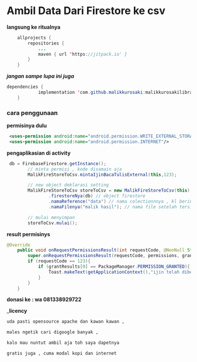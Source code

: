 # Ambil Data Dari Firestore ke csv


__langsung ke ritualnya__


```java
	allprojects {
		repositories {
			...
			maven { url 'https://jitpack.io' }
		}
	}
```

___jangan sampe lupa ini juga___

```java
dependencies {
	        implementation 'com.github.malikkurosaki:malikkurosakilibrary:2.0'
	}
```

### cara penggunaan

__permisinya dulu__

```xml
 <uses-permission android:name="android.permission.WRITE_EXTERNAL_STORAGE"/>
 <uses-permission android:name="android.permission.INTERNET"/>
```

__pengaplikasian di activity__

```java
 db = FirebaseFirestore.getInstance();
        // minta permisi , kode disamain aja
        MalikFireStoreToCsv.mintaIjinBacaTulisExternal(this,123);

        // new object deklarasi setting
        MalikFireStoreToCsv storeToCsv = new MalikFireStoreToCsv(this)
                .firestoreNya(db) // object firestore
                .namaReference("data") // nama colectionnnya , kl beringkan Gunakan ("tingkat1/tingkat2/tingkat3") sampe yang terakhir
                .namaFilenya("malik hasil"); // nama file setelah tersimpan

        // mulai menyimpan
        storeToCsv.mulai();
```

__result permisinys__

```java
@Override
    public void onRequestPermissionsResult(int requestCode, @NonNull String[] permissions, @NonNull int[] grantResults) {
        super.onRequestPermissionsResult(requestCode, permissions, grantResults);
        if (requestCode == 123){
            if (grantResults[0] == PackageManager.PERMISSION_GRANTED){
                Toast.makeText(getApplicationContext(),"ijin telah diberikan , silahkan lanjutkan",Toast.LENGTH_LONG).show();
            }
        }
    }
```    


__donasi ke : wa 081338929722__

___licency__

```html
uda pasti opensource apache dan kawan kawan ,

males ngetik cari digoogle banyak ,

kalo mau nuntut ambil aja toh saya dapetnya

gratis juga , cuma modal kopi dan internet
```
